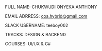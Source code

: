 FULL NAME: CHUKWUDI ONYEKA ANTHONY

EMAIL ADRRESS: coa.hybrid@gmail.com

SLACK USERNAME: teeboy002

TRACKS: DESIGN & BACKEND

COURSES: UI/UX & C#
